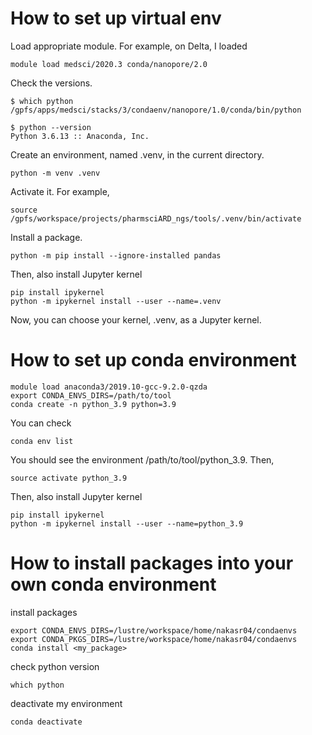 # How to set up virtual env
Load appropriate module. For example, on Delta, I loaded
```
module load medsci/2020.3 conda/nanopore/2.0
```
Check the versions.
```
$ which python
/gpfs/apps/medsci/stacks/3/condaenv/nanopore/1.0/conda/bin/python

$ python --version
Python 3.6.13 :: Anaconda, Inc.
```
Create an environment, named .venv, in the current directory.
```
python -m venv .venv
```

Activate it. For example,
```
source /gpfs/workspace/projects/pharmsciARD_ngs/tools/.venv/bin/activate
```

Install a package.
```
python -m pip install --ignore-installed pandas
```

Then, also install Jupyter kernel
```
pip install ipykernel
python -m ipykernel install --user --name=.venv
```
Now, you can choose your kernel, .venv, as a Jupyter kernel.


# How to set up conda environment

```
module load anaconda3/2019.10-gcc-9.2.0-qzda
export CONDA_ENVS_DIRS=/path/to/tool
conda create -n python_3.9 python=3.9
```
You can check
```
conda env list
```
You should see the environment /path/to/tool/python_3.9. Then,
```
source activate python_3.9
```

Then, also install Jupyter kernel
```
pip install ipykernel
python -m ipykernel install --user --name=python_3.9
```


# How to install packages into your own conda environment

install packages
```
export CONDA_ENVS_DIRS=/lustre/workspace/home/nakasr04/condaenvs
export CONDA_PKGS_DIRS=/lustre/workspace/home/nakasr04/condaenvs
conda install <my_package>
```
check python version
```
which python
```
deactivate my environment
```
conda deactivate
```
